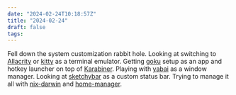 ```yaml
---
date: "2024-02-24T10:18:57Z"
title: "2024-02-24"
draft: false
tags:
---
```


Fell down the system customization rabbit hole.
Looking at switching to [Allacrity](https://alacritty.org/) or [kitty](https://sw.kovidgoyal.net/kitty/) as a terminal emulator.
Getting [goku](https://github.com/yqrashawn/GokuRakuJoudo) setup as an app and hotkey launcher on top of [Karabiner](https://karabiner-elements.pqrs.org/).
Playing with [yabai](https://github.com/koekeishiya/yabai) as a window manager.
Looking at [sketchybar](https://github.com/FelixKratz/SketchyBar) as a custom status bar.
Trying to manage it all with [nix-darwin](https://github.com/LnL7/nix-darwin) and [home-manager](https://github.com/nix-community/home-manager).